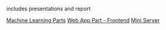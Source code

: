 includes presentations and report

[Machine Learning Parts](https://github.com/abdurrahmanbulut/song-popularity-prediction-ML)
[Web App Part - Frontend](https://github.com/abdurrahmanbulut/song-popularity-prediction-frontend)
[Mini Server](https://github.com/abdurrahmanbulut/song-popularity-prediction-server)

